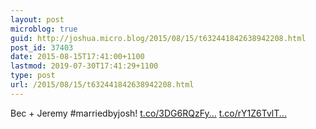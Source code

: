 ```yaml
---
layout: post
microblog: true
guid: http://joshua.micro.blog/2015/08/15/t632441842638942208.html
post_id: 37403
date: 2015-08-15T17:41:00+1100
lastmod: 2019-07-30T17:41:29+1100
type: post
url: /2015/08/15/t632441842638942208.html
---
```

Bec + Jeremy #marriedbyjosh! [t.co/3DG6RQzFy...](http://t.co/3DG6RQzFyC) [t.co/rY1Z6TvlT...](http://t.co/rY1Z6TvlTg)
